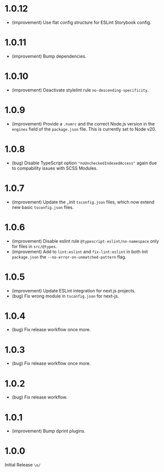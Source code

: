 1.0.12
======

* (improvement) Use flat config structure for ESLint Storybook config.


1.0.11
======

* (improvement) Bump dependencies.


1.0.10
=====

* (improvement) Deactivate stylelint rule `no-descending-specificity`.


1.0.9
=====

* (improvement) Provide a `.nvmrc` and the correct Node.js version in the `engines` field of the `package.json` file. This is currently set to Node v20.


1.0.8
=====

* (bug) Disable TypeScript option `"noUncheckedIndexedAccess"` again due to compability issues with SCSS Modules.


1.0.7
=====

* (improvement) Update the _init `tsconfig.json` files, which now extend new basic `tsconfig.json` files.


1.0.6
=====

* (improvement) Disable eslint rule `@typescript-eslint/no-namespace` only for files in `src/@types`.
* (improvement) Add to `lint:eslint` and `fix-lint:eslint` in both init `package.json` the `--no-error-on-unmatched-pattern` flag.


1.0.5
=====

* (improvement) Update ESLint integration for next.js projects.
* (bug) Fix wrong module in `tsconfig.json` for next-js.


1.0.4
=====

* (bug) Fix release workflow once more.


1.0.3
=====

* (bug) Fix release workflow once more.


1.0.2
=====

* (bug) Fix release workflow.


1.0.1
=====

* (improvement) Bump dprint plugins.


1.0.0
=====

Initial Release `\o/`
